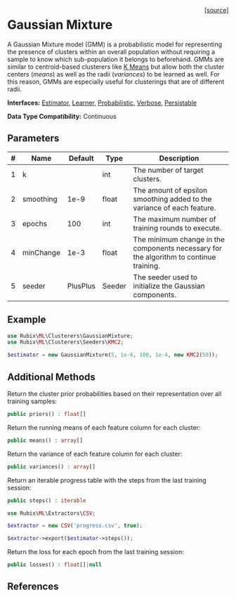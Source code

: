 <span style="float:right;"><a href="https://github.com/RubixML/ML/blob/master/src/Clusterers/GaussianMixture.php">[source]</a></span>

# Gaussian Mixture
A Gaussian Mixture model (GMM) is a probabilistic model for representing the presence of clusters within an overall population without requiring a sample to know which sub-population it belongs to beforehand. GMMs are similar to centroid-based clusterers like [K Means](k-means.md) but allow both the cluster centers (*means*) as well as the radii (*variances*) to be learned as well. For this reason, GMMs are especially useful for clusterings that are of different radii.

**Interfaces:** [Estimator](../estimator.md), [Learner](../learner.md), [Probabilistic](../probabilistic.md), [Verbose](../verbose.md), [Persistable](../persistable.md)

**Data Type Compatibility:** Continuous

## Parameters
| # | Name | Default | Type | Description |
|---|---|---|---|---|
| 1 | k | | int | The number of target clusters. |
| 2 | smoothing | 1e-9 | float | The amount of epsilon smoothing added to the variance of each feature. |
| 3 | epochs | 100 | int | The maximum number of training rounds to execute. |
| 4 | minChange | 1e-3 | float | The minimum change in the components necessary for the algorithm to continue training. |
| 5 | seeder | PlusPlus | Seeder | The seeder used to initialize the Gaussian components. |

## Example
```php
use Rubix\ML\Clusterers\GaussianMixture;
use Rubix\ML\Clusterers\Seeders\KMC2;

$estimator = new GaussianMixture(5, 1e-6, 100, 1e-4, new KMC2(50));
```

## Additional Methods
Return the cluster prior probabilities based on their representation over all training samples:
```php
public priors() : float[]
```

Return the running means of each feature column for each cluster:
```php
public means() : array[]
```

Return the variance of each feature column for each cluster:
```php
public variances() : array[]
```

Return an iterable progress table with the steps from the last training session:
```php
public steps() : iterable
```

```php
use Rubix\ML\Extractors\CSV;

$extractor = new CSV('progress.csv', true);

$extractor->export($estimator->steps());
```

Return the loss for each epoch from the last training session:
```php
public losses() : float[]|null
```

## References
[^1]: A. P. Dempster et al. (1977). Maximum Likelihood from Incomplete Data via the EM Algorithm.
[^2]: J. Blomer et al. (2016). Simple Methods for Initializing the EM Algorithm for Gaussian Mixture Models.
